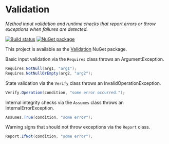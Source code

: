 Validation
==========

*Method input validation and runtime checks that report errors or throw
exceptions when failures are detected.*

[![Build status](https://ci.appveyor.com/api/projects/status/nhrah957le2jri3q/branch/master?svg=true)](https://ci.appveyor.com/project/AArnott/validation/branch/master)
[![NuGet package](https://img.shields.io/nuget/v/Validation.svg)](https://nuget.org/packages/Validation)

This project is available as the [Validation][1] NuGet package.

Basic input validation via the `Requires` class throws an ArgumentException.

```cs
Requires.NotNull(arg1, "arg1");
Requires.NotNullOrEmpty(arg2, "arg2");
```

State validation via the `Verify` class throws an InvalidOperationException.

```csharp
Verify.Operation(condition, "some error occurred.");
```

Internal integrity checks via the `Assumes` class throws an
InternalErrorException.

```csharp
Assumes.True(condition, "some error");
```

Warning signs that should not throw exceptions via the `Report` class.

```csharp
Report.IfNot(condition, "some error");
```

[1]: http://nuget.org/packages/Validation "Validation NuGet package"
